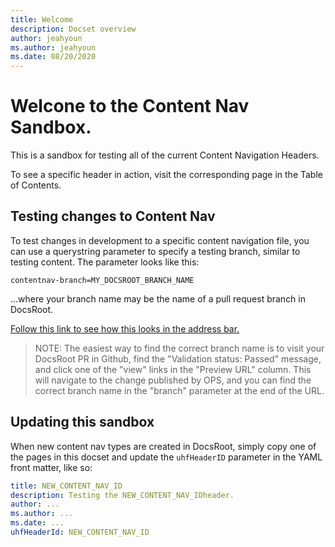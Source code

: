 ```yaml
---
title: Welcome
description: Docset overview
author: jeahyoun
ms.author: jeahyoun
ms.date: 08/20/2020
---
```


# Welcone to the Content Nav Sandbox.

This is a sandbox for testing all of the current Content Navigation Headers.

To see a specific header in action, visit the corresponding page in the Table of Contents.

## Testing changes to Content Nav

To test changes in development to a specific content navigation file, you can use a querystring parameter to specify a testing branch, similar to testing content. The parameter looks like this:

```
contentnav-branch=MY_DOCSROOT_BRANCH_NAME
```

...where your branch name may be the name of a pull request branch in DocsRoot.

[Follow this link to see how this looks in the address bar.](?contentnav-branch=master)

> NOTE:
> The easiest way to find the correct branch name is to visit your DocsRoot PR in Github, find the "Validation status: Passed" message, and click one of the "view" links in the "Preview URL" column. This will navigate to the change published by OPS, and you can find the correct branch name in the "branch" parameter at the end of the URL.

## Updating this sandbox

When new content nav types are created in DocsRoot, simply copy one of the pages in this docset and update the `uhfHeaderID` parameter in the YAML front matter, like so:

```yaml
title: NEW_CONTENT_NAV_ID
description: Testing the NEW_CONTENT_NAV_IDheader.
author: ...
ms.author: ...
ms.date: ...
uhfHeaderId: NEW_CONTENT_NAV_ID
```
